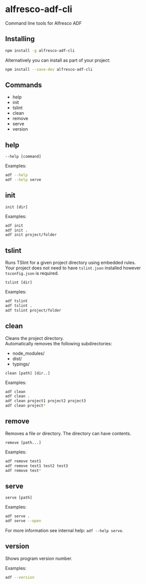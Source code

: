 # alfresco-adf-cli

Command line tools for Alfresco ADF

## Installing

```sh
npm install -g alfresco-adf-cli
```

Alternatively you can install as part of your project:

```sh
npm install --save-dev alfresco-adf-cli
```

## Commands

- help
- init
- tslint
- clean
- remove
- serve
- version

## help

`--help [command]`

Examples:
```sh
adf --help
adf --help serve
```

## init

`init [dir]`

Examples:
```sh
adf init
adf init .
adf init project/folder
```

## tslint

Runs TSlint for a given project directory using embedded rules.  
Your project does not need to have `tslint.json` installed however `tsconfig.json` is required.

`tslint [dir]`

Examples:
```sh
adf tslint
adf tslint .
adf tslint project/folder
```

## clean

Cleans the project directory.  
Automatically removes the following subdirectories:

- node_modules/
- dist/
- typings/

`clean [path] [dir..]`

Examples:
```sh
adf clean
adf clean .
adf clean project1 project2 project3
adf clean project*
```

## remove

Removes a file or directory. The directory can have contents. 

`remove [path...] `

Examples:
```sh
adf remove test1
adf remove test1 test2 test3
adf remove test*
```

## serve

`serve [path]`

Examples:
```sh
adf serve .
adf serve --open
```

For more information see internal help: `adf --help serve`.

## version

Shows program version number.

Examples:
```sh
adf --version
```